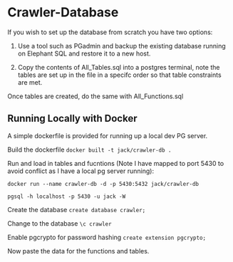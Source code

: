 # Crawler-Database


If you wish to set up the database from scratch you have two options:

1. Use a tool such as PGadmin and backup the existing database running on Elephant SQL and restore it to a new host.
    
2. Copy the contents of All_Tables.sql into a postgres terminal, note the tables are set up in the file in a specifc order so that table constraints are met.

Once tables are created, do the same with All_Functions.sql
        
## Running Locally with Docker

A simple dockerfile is provided for running up a local dev PG server. 

Build the dockerfile `docker built -t jack/crawler-db .`

Run and load in tables and fucntions (Note I have mapped to port 5430 to avoid conflict as I have a local pg server running):

`docker run --name crawler-db -d -p 5430:5432 jack/crawler-db`

`pgsql -h localhost -p 5430 -u jack -W`

Create the database
`create database crawler; `

Change to the database
`\c crawler `

Enable pgcrypto for password hashing
`create extension pgcrypto;`

Now paste the data for the functions and tables.